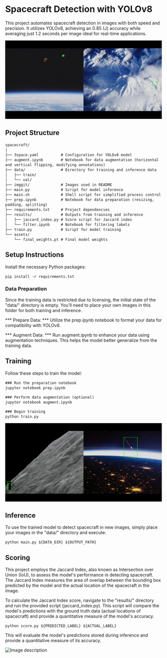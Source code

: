 # Spacecraft Detection with YOLOv8

This project automates spacecraft detection in images with both speed and precision. It utilizes YOLOv8, achieving an 0.85 (J) accuracy  while averaging just 1.2 seconds per image ideal for real-time applications.

![Image description](https://github.com/nazlicanto/spacecraft/blob/main/imggit/img11.png)

## Project Structure

```
spacecraft/
│
├── 3space.yaml          # Configuration for YOLOv8 model
├── augment.ipynb        # Notebook for data augmentation (horizontal and vertical flipping, modifying annotations)
├── data/                # Directory for training and inference data
│   ├── train/
│   └── val/
├── imggit/              # Images used in README
├── main.py              # Script for model inference
├── main.sh              # Shell script for simplified process control
├── prep.ipynb           # Notebook for data preparation (resizing, padding, splitting)
├── requirements.txt     # Project dependencies
├── results/             # Outputs from training and inference
│   ├── jaccard_index.py # Score script for Jaccard index
│   └── filter.ipynb     # Notebook for filtering labels
├── train.py             # Script for model training
└── assets/
    └── final_weights.pt # Final model weights

```

## Setup Instructions

Install the necessary Python packages:

``` 
pip install -r requirements.txt
```

### Data Preparation
Since the training data is restricted due to licensing, the initial state of the "data/" directory is empty.  You'll need to place your own images in this folder for both training and inference.

*** Prepare Data: *** Utilize the prep.ipynb notebook to format your data for compatibility with YOLOv8.

*** Augment Data: *** Run augment.ipynb to enhance your data using augmentation techniques. This helps the model better generalize from the training data.


## Training
Follow these steps to train the model:

```
### Run the preparation notebook 
jupyter notebook prep.ipynb
````

```
### Perform data augmentation (optional)
jupyter notebook augment.ipynb
````

```
### Begin training
python train.py
````

![Image description](https://github.com/nazlicanto/spacecraft/blob/main/imggit/img22.png)

## Inference
To use the trained model to detect spacecraft in new images, simply place your images in the "data/" directory and execute:

```
python main.py ${DATA_DIR} ${OUTPUT_PATH}
```


## Scoring
This project employs the Jaccard Index, also known as Intersection over Union (IoU), to assess the model's performance in detecting spacecraft. The Jaccard Index measures the area of overlap between the bounding box predicted by the model and the actual location of the spacecraft in the image.

To calculate the Jaccard Index score, navigate to the "results/" directory and run the provided script (jaccard_index.py). This script will compare the model's predictions with the ground truth data (actual locations of spacecraft) and provide a quantitative measure of the model's accuracy.

```
python score.py ${PREDICTED_LABEL} ${ACTUAL_LABEL}
````


This will evaluate the model's predictions stored during inference and provide a quantitative measure of its accuracy.


![Image description](https://github.com/nazlicanto/spacecraft/blob/main/imggit/img33.png)
